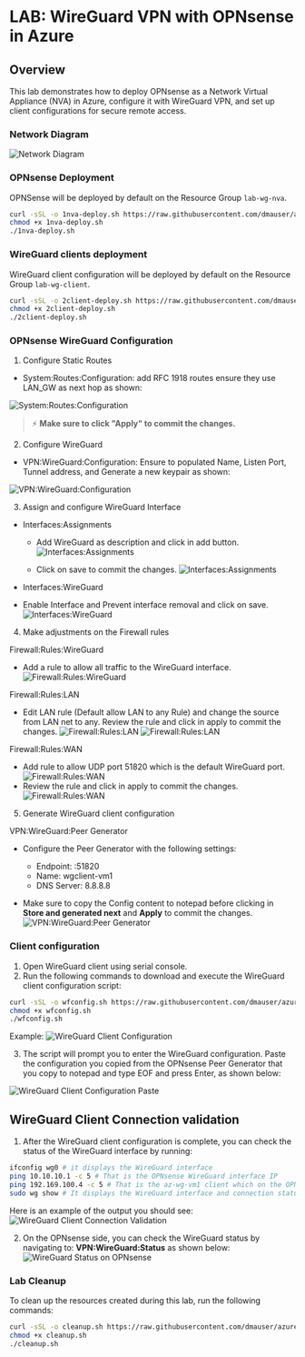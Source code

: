 
# LAB: WireGuard VPN with OPNsense in Azure

## Overview

This lab demonstrates how to deploy OPNsense as a Network Virtual Appliance (NVA) in Azure, configure it with WireGuard VPN, and set up client configurations for secure remote access.

### Network Diagram

![Network Diagram](./diagram.png)

### OPNsense Deployment

OPNSense will be deployed by default on the Resource Group `lab-wg-nva`.

```bash
curl -sSL -o 1nva-deploy.sh https://raw.githubusercontent.com/dmauser/azure-opnsense-labs/main/wireguard/1nva-deploy.sh
chmod +x 1nva-deploy.sh
./1nva-deploy.sh
```

### WireGuard clients deployment

WireGuard client configuration will be deployed by default on the Resource Group `lab-wg-client`.

```bash
curl -sSL -o 2client-deploy.sh https://raw.githubusercontent.com/dmauser/azure-opnsense-labs/main/wireguard/2client-deploy.sh
chmod +x 2client-deploy.sh
./2client-deploy.sh
```

### OPNsense WireGuard Configuration

1. Configure Static Routes

- System:Routes:Configuration: add RFC 1918 routes ensure they use LAN_GW as next hop as shown:

![System:Routes:Configuration](./media/system-routes-configuration.png)

> ⚡ **Make sure to click "Apply" to commit the changes.**

2. Configure WireGuard

- VPN:WireGuard:Configuration: Ensure to populated Name, Listen Port, Tunnel address, and Generate a new keypair as shown:

![VPN:WireGuard:Configuration](./media/vpn-wireguard-configuration.png)

3. Assign and configure WireGuard Interface

- Interfaces:Assignments

    - Add WireGuard as description and click in add button.
![Interfaces:Assignments](./media/interfaces-assignments.png)

    - Click on save to commit the changes.
![Interfaces:Assignments](./media/interfaces-assignments2.png)

- Interfaces:WireGuard

- Enable Interface and Prevent interface removal and click on save.
![Interfaces:WireGuard](./media/interfaces-wireguard.png)

4. Make adjustments on the Firewall rules

Firewall:Rules:WireGuard

- Add a rule to allow all traffic to the WireGuard interface.
![Firewall:Rules:WireGuard](./media/firewall-rules-wireguard.png)

Firewall:Rules:LAN

- Edit LAN rule (Default allow LAN to any Rule) and change the source from LAN net to any. Review the rule and click in apply to commit the changes.
![Firewall:Rules:LAN](./media/firewall-rules-lan.png)
![Firewall:Rules:LAN](./media/firewall-rules-lan2.png)

Firewall:Rules:WAN

- Add rule to allow UDP port 51820 which is the default WireGuard port.
![Firewall:Rules:WAN](./media/firewall-rules-wan.png)
- Review the rule and click in apply to commit the changes.
![Firewall:Rules:WAN](./media/firewall-rules-wan2.png)

5. Generate WireGuard client configuration

VPN:WireGuard:Peer Generator
- Configure the Peer Generator with the following settings:
  - Endpoint: <opnsense-public-ip>:51820
  - Name: wgclient-vm1
  - DNS Server: 8.8.8.8

- Make sure to copy the Config content to notepad before clicking in **Store and generated next** and **Apply** to commit the changes.
![VPN:WireGuard:Peer Generator](./media/vpn-wireguard-peer-generator.png)


### Client configuration

1. Open WireGuard client using serial console.
2. Run the following commands to download and execute the WireGuard client configuration script:

```bash
curl -sSL -o wfconfig.sh https://raw.githubusercontent.com/dmauser/azure-opnsense-labs/main/wireguard/script/wfconfig.sh
chmod +x wfconfig.sh
./wfconfig.sh
```

Example:
![WireGuard Client Configuration](./media/wg-client-config1.png)

3. The script will prompt you to enter the WireGuard configuration. Paste the configuration you copied from the OPNsense Peer Generator that you copy to notepad and type EOF and press Enter, as shown below:

![WireGuard Client Configuration Paste](./media/wg-client-config2.png)

## WireGuard Client Connection validation

1. After the WireGuard client configuration is complete, you can check the status of the WireGuard interface by running:

```bash
ifconfig wg0 # it displays the WireGuard interface
ping 10.10.10.1 -c 5 # That is the OPNsense WireGuard interface IP
ping 192.169.100.4 -c 5 # That is the az-wg-vm1 client which on the OPNSense side.
sudo wg show # It displays the WireGuard interface and connection status
```

Here is an example of the output you should see:
![WireGuard Client Connection Validation](./media/wg-client-validation.png)

2. On the OPNsense side, you can check the WireGuard status by navigating to: **VPN:WireGuard:Status** as shown below:
![WireGuard Status on OPNsense](./media/vpn-wireguard-status.png)

### Lab Cleanup

To clean up the resources created during this lab, run the following commands:

```bash
curl -sSL -o cleanup.sh https://raw.githubusercontent.com/dmauser/azure-opnsense-labs/main/wireguard/3cleanup.sh
chmod +x cleanup.sh
./cleanup.sh
```

